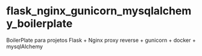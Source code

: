# flask_nginx_gunicorn_mysqlalchemy_boilerplate
BoilerPlate para projetos Flask  + Nginx proxy reverse + gunicorn + docker +  mysqlAlchemy

